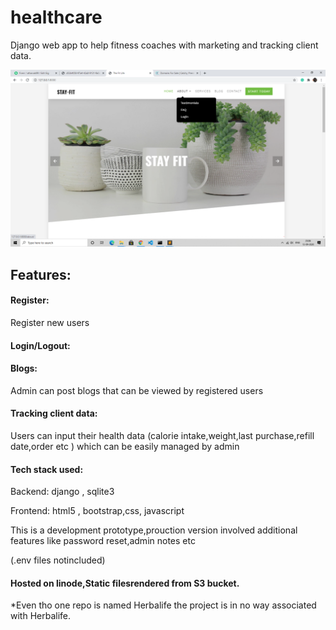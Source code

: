 # healthcare
Django web app to help fitness coaches with marketing and tracking client data.

![img](images/Screenshot16.png)

## Features:

#### Register:
Register new users

#### Login/Logout:

#### Blogs:
Admin can post blogs that can be viewed by registered users

#### Tracking client data:
Users can input their health data (calorie intake,weight,last purchase,refill date,order etc ) which can be easily managed by admin

#### Tech stack used:
 Backend:
 django , sqlite3
 
 Frontend:
 html5 , bootstrap,css, javascript
 
 This is a development prototype,prouction version involved additional features like password reset,admin notes etc
 
 (.env files notincluded)
 
 #### Hosted on linode,Static filesrendered from S3 bucket.
 
 *Even tho one repo is named Herbalife the project is in no way associated with Herbalife.
